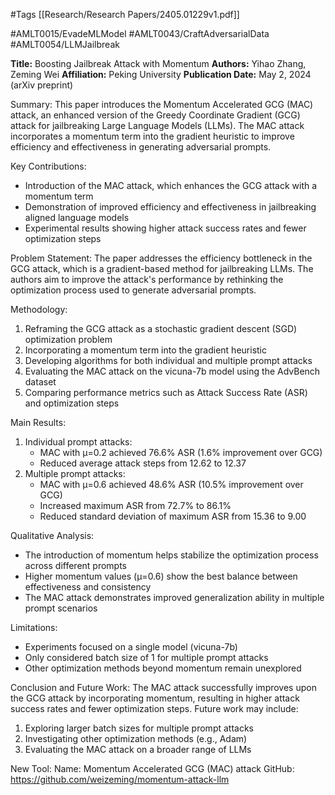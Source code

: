 #Tags
[[Research/Research Papers/2405.01229v1.pdf]]

#AMLT0015/EvadeMLModel
#AMLT0043/CraftAdversarialData
#AMLT0054/LLMJailbreak

**Title:** Boosting Jailbreak Attack with Momentum
**Authors:** Yihao Zhang, Zeming Wei
**Affiliation:** Peking University
**Publication Date:** May 2, 2024 (arXiv preprint)

Summary:
This paper introduces the Momentum Accelerated GCG (MAC) attack, an enhanced version of the Greedy Coordinate Gradient (GCG) attack for jailbreaking Large Language Models (LLMs). The MAC attack incorporates a momentum term into the gradient heuristic to improve efficiency and effectiveness in generating adversarial prompts.

Key Contributions:
- Introduction of the MAC attack, which enhances the GCG attack with a momentum term
- Demonstration of improved efficiency and effectiveness in jailbreaking aligned language models
- Experimental results showing higher attack success rates and fewer optimization steps

Problem Statement:
The paper addresses the efficiency bottleneck in the GCG attack, which is a gradient-based method for jailbreaking LLMs. The authors aim to improve the attack's performance by rethinking the optimization process used to generate adversarial prompts.

Methodology:
1. Reframing the GCG attack as a stochastic gradient descent (SGD) optimization problem
2. Incorporating a momentum term into the gradient heuristic
3. Developing algorithms for both individual and multiple prompt attacks
4. Evaluating the MAC attack on the vicuna-7b model using the AdvBench dataset
5. Comparing performance metrics such as Attack Success Rate (ASR) and optimization steps

Main Results:
1. Individual prompt attacks:
   - MAC with μ=0.2 achieved 76.6% ASR (1.6% improvement over GCG)
   - Reduced average attack steps from 12.62 to 12.37
2. Multiple prompt attacks:
   - MAC with μ=0.6 achieved 48.6% ASR (10.5% improvement over GCG)
   - Increased maximum ASR from 72.7% to 86.1%
   - Reduced standard deviation of maximum ASR from 15.36 to 9.00

Qualitative Analysis:
- The introduction of momentum helps stabilize the optimization process across different prompts
- Higher momentum values (μ=0.6) show the best balance between effectiveness and consistency
- The MAC attack demonstrates improved generalization ability in multiple prompt scenarios

Limitations:
- Experiments focused on a single model (vicuna-7b)
- Only considered batch size of 1 for multiple prompt attacks
- Other optimization methods beyond momentum remain unexplored

Conclusion and Future Work:
The MAC attack successfully improves upon the GCG attack by incorporating momentum, resulting in higher attack success rates and fewer optimization steps. Future work may include:
1. Exploring larger batch sizes for multiple prompt attacks
2. Investigating other optimization methods (e.g., Adam)
3. Evaluating the MAC attack on a broader range of LLMs

New Tool:
Name: Momentum Accelerated GCG (MAC) attack
GitHub: https://github.com/weizeming/momentum-attack-llm